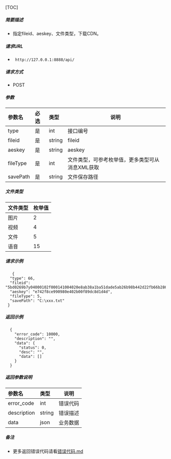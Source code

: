 

[TOC]
    
##### 简要描述

- 指定fileid、aeskey、文件类型，下载CDN。

##### 请求URL
- ` http://127.0.0.1:8888/api/`
  
##### 请求方式
- POST 

##### 参数

| 参数名      | 必选 | 类型     | 说明                        |   
|:---------|:---|:-------|---------------------------|   
| type     | 是  | int    | 接口编号                      |   
| fileid   | 是  | string | fileid                    |   
| aeskey   | 是  | string | aeskey                    |   
| fileType | 是  | int    | 文件类型，可参考枚举值，更多类型可从消息XML获取 |   
| savePath | 是  | string | 文件保存路径                    |   

##### 文件类型

| 文件类型 | 枚举值 |   
|:-----|:----|   
| 图片   | 2   |   
| 视频   | 4   |   
| 文件   | 5   |   
| 语音   | 15  |   

##### 请求示例

```
   {
  "type": 66,
  "fileid": "5bd0269b7y04000102f000141004020e8ab38a1ba51dade5ab26b98b442d22fb66b28638433666234240b41c66c464020770640234020dcd542f0302d4m4840480280001024903b44b00010207303",
  "aeskey": "e742f8ce990980e402b00f89dc8d1d4d",
  "fileType": 5,
  "savePath": "C:\xxx.txt"
 } 
```

##### 返回示例 

``` 
  {
    "error_code": 10000,
    "description": "",
    "data": {
      "status": 0,
      "desc": "",
      "data": []
    }
  }
```

##### 返回参数说明 

| 参数名         | 类型     | 说明   |   
|:------------|:-------|------|   
| error_code  | int    | 错误代码 |   
| description | string | 错误描述 |   
| data        | json   | 业务数据 |   

##### 备注 

- 更多返回错误代码请看[错误代码.md](../错误代码.md)





